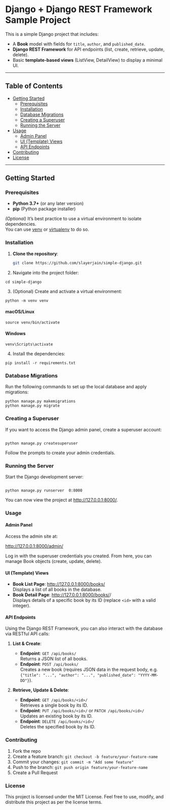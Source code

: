 # Django + Django REST Framework Sample Project

This is a simple Django project that includes:

- A **Book** model with fields for `title`, `author`, and `published_date`.
- **Django REST Framework** for API endpoints (list, create, retrieve, update, delete).
- Basic **template-based views** (ListView, DetailView) to display a minimal UI.

---

## Table of Contents

- [Getting Started](#getting-started)
  - [Prerequisites](#prerequisites)
  - [Installation](#installation)
  - [Database Migrations](#database-migrations)
  - [Creating a Superuser](#creating-a-superuser)
  - [Running the Server](#running-the-server)
- [Usage](#usage)
  - [Admin Panel](#admin-panel)
  - [UI (Template) Views](#ui-template-views)
  - [API Endpoints](#api-endpoints)
- [Contributing](#contributing)
- [License](#license)

---

## Getting Started

### Prerequisites

- **Python 3.7+** (or any later version)
- **pip** (Python package installer)

*(Optional)* It’s best practice to use a virtual environment to isolate dependencies.  
You can use [venv](https://docs.python.org/3/library/venv.html) or [virtualenv](https://pypi.org/project/virtualenv/) to do so.

### Installation

1. **Clone the repository**:
   ```bash
   git clone https://github.com/slayerjain/simple-django.git
   ```

2.	Navigate into the project folder:
```
cd simple-django
```


3.	(Optional) Create and activate a virtual environment:
```
python -m venv venv
```

#### macOS/Linux
```
source venv/bin/activate
```

#### Windows
```
venv\Scripts\activate
```


4.	Install the dependencies:

```
pip install -r requirements.txt
```


### Database Migrations

Run the following commands to set up the local database and apply migrations:
```
python manage.py makemigrations
python manage.py migrate
```

### Creating a Superuser

If you want to access the Django admin panel, create a superuser account:
```

python manage.py createsuperuser
```

Follow the prompts to create your admin credentials.

### Running the Server

Start the Django development server:
```

python manage.py runserver  0:8000
```

You can now view the project at http://127.0.0.1:8000/.

### Usage

#### Admin Panel

Access the admin site at:

http://127.0.0.1:8000/admin/

Log in with the superuser credentials you created. From here, you can manage Book objects (create, update, delete).

#### UI (Template) Views

- **Book List Page**: http://127.0.0.1:8000/books/  
    Displays a list of all books in the database.
- **Book Detail Page**: http://127.0.0.1:8000/books/<id>/  
    Displays details of a specific book by its ID (replace `<id>` with a valid integer).

#### API Endpoints

Using the Django REST Framework, you can also interact with the database via RESTful API calls:

1. **List & Create**:
     - **Endpoint**: `GET /api/books/`  
         Returns a JSON list of all books.
     - **Endpoint**: `POST /api/books/`  
         Creates a new book (requires JSON data in the request body, e.g. `{"title": "...", "author": "...", "published_date": "YYYY-MM-DD"}`).

2. **Retrieve, Update & Delete**:
     - **Endpoint**: `GET /api/books/<id>/`  
         Retrieves a single book by its ID.
     - **Endpoint**: `PUT /api/books/<id>/` or `PATCH /api/books/<id>/`  
         Updates an existing book by its ID.
     - **Endpoint**: `DELETE /api/books/<id>/`  
         Deletes the specified book by its ID.

### Contributing

1. Fork the repo
2. Create a feature branch: `git checkout -b feature/your-feature-name`
3. Commit your changes: `git commit -m "Add some feature"`
4. Push to the branch: `git push origin feature/your-feature-name`
5. Create a Pull Request

### License

This project is licensed under the MIT License. Feel free to use, modify, and distribute this project as per the license terms.



